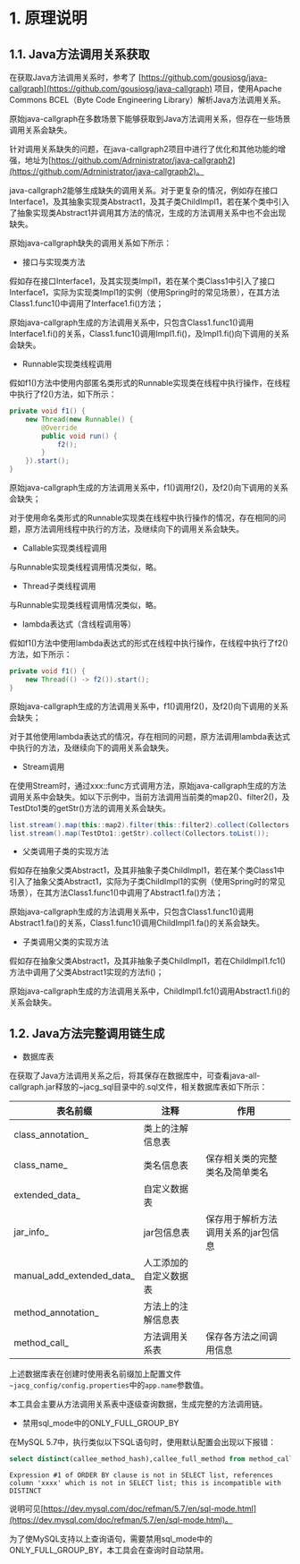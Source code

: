 # 1. 原理说明

## 1.1. Java方法调用关系获取

在获取Java方法调用关系时，参考了 [https://github.com/gousiosg/java-callgraph](https://github.com/gousiosg/java-callgraph) 项目，使用Apache Commons BCEL（Byte Code Engineering Library）解析Java方法调用关系。

原始java-callgraph在多数场景下能够获取到Java方法调用关系，但存在一些场景调用关系会缺失。

针对调用关系缺失的问题，在java-callgraph2项目中进行了优化和其他功能的增强，地址为[https://github.com/Adrninistrator/java-callgraph2](https://github.com/Adrninistrator/java-callgraph2)。

java-callgraph2能够生成缺失的调用关系。对于更复杂的情况，例如存在接口Interface1，及其抽象实现类Abstract1，及其子类ChildImpl1，若在某个类中引入了抽象实现类Abstract1并调用其方法的情况，生成的方法调用关系中也不会出现缺失。

原始java-callgraph缺失的调用关系如下所示：

- 接口与实现类方法

假如存在接口Interface1，及其实现类Impl1，若在某个类Class1中引入了接口Interface1，实际为实现类Impl1的实例（使用Spring时的常见场景），在其方法Class1.func1()中调用了Interface1.fi()方法；

原始java-callgraph生成的方法调用关系中，只包含Class1.func1()调用Interface1.fi()的关系，Class1.func1()调用Impl1.fi()，及Impl1.fi()向下调用的关系会缺失。

- Runnable实现类线程调用

假如f1()方法中使用内部匿名类形式的Runnable实现类在线程中执行操作，在线程中执行了f2()方法，如下所示：

```java
private void f1() {
    new Thread(new Runnable() {
        @Override
        public void run() {
            f2();
        }
    }).start();
}
```

原始java-callgraph生成的方法调用关系中，f1()调用f2()，及f2()向下调用的关系会缺失；

对于使用命名类形式的Runnable实现类在线程中执行操作的情况，存在相同的问题，原方法调用线程中执行的方法，及继续向下的调用关系会缺失。

- Callable实现类线程调用

与Runnable实现类线程调用情况类似，略。

- Thread子类线程调用

与Runnable实现类线程调用情况类似，略。

- lambda表达式（含线程调用等）

假如f1()方法中使用lambda表达式的形式在线程中执行操作，在线程中执行了f2()方法，如下所示：

```java
private void f1() {
    new Thread(() -> f2()).start();
}
```

原始java-callgraph生成的方法调用关系中，f1()调用f2()，及f2()向下调用的关系会缺失；

对于其他使用lambda表达式的情况，存在相同的问题，原方法调用lambda表达式中执行的方法，及继续向下的调用关系会缺失。

- Stream调用

在使用Stream时，通过xxx::func方式调用方法，原始java-callgraph生成的方法调用关系中会缺失。如以下示例中，当前方法调用当前类的map2()、filter2()，及TestDto1类的getStr()方法的调用关系会缺失。

```java
list.stream().map(this::map2).filter(this::filter2).collect(Collectors.toList());
list.stream().map(TestDto1::getStr).collect(Collectors.toList());
```

- 父类调用子类的实现方法

假如存在抽象父类Abstract1，及其非抽象子类ChildImpl1，若在某个类Class1中引入了抽象父类Abstract1，实际为子类ChildImpl1的实例（使用Spring时的常见场景），在其方法Class1.func1()中调用了Abstract1.fa()方法；

原始java-callgraph生成的方法调用关系中，只包含Class1.func1()调用Abstract1.fa()的关系，Class1.func1()调用ChildImpl1.fa()的关系会缺失。

- 子类调用父类的实现方法

假如存在抽象父类Abstract1，及其非抽象子类ChildImpl1，若在ChildImpl1.fc1()方法中调用了父类Abstract1实现的方法fi()；

原始java-callgraph生成的方法调用关系中，ChildImpl1.fc1()调用Abstract1.fi()的关系会缺失。

## 1.2. Java方法完整调用链生成

- 数据库表

在获取了Java方法调用关系之后，将其保存在数据库中，可查看java-all-callgraph.jar释放的~jacg_sql目录中的.sql文件，相关数据库表如下所示：

|表名前缀|注释|作用|
|---|---|---|
|class\_annotation\_|类上的注解信息表||
|class\_name\_|类名信息表|保存相关类的完整类名及简单类名|
|extended\_data\_|自定义数据表||
|jar\_info\_|jar包信息表|保存用于解析方法调用关系的jar包信息|
|manual\_add\_extended\_data\_|人工添加的自定义数据表||
|method\_annotation\_|方法上的注解信息表||
|method\_call\_|方法调用关系表|保存各方法之间调用信息|

上述数据库表在创建时使用表名前缀加上配置文件`~jacg_config/config.properties`中的`app.name`参数值。

本工具会主要从方法调用关系表中逐级查询数据，生成完整的方法调用链。

- 禁用sql_mode中的ONLY_FULL_GROUP_BY

在MySQL 5.7中，执行类似以下SQL语句时，使用默认配置会出现以下报错：

```sql
select distinct(callee_method_hash),callee_full_method from method_call_xxx where callee_class_name= 'xxx' order by callee_method_name
```

```
Expression #1 of ORDER BY clause is not in SELECT list, references column 'xxxx' which is not in SELECT list; this is incompatible with DISTINCT
```

说明可见[https://dev.mysql.com/doc/refman/5.7/en/sql-mode.html](https://dev.mysql.com/doc/refman/5.7/en/sql-mode.html)。

为了使MySQL支持以上查询语句，需要禁用sql_mode中的ONLY_FULL_GROUP_BY，本工具会在查询时自动禁用。

